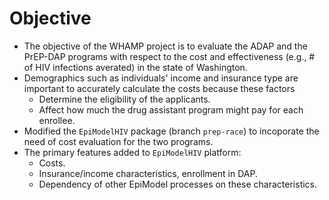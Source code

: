 # Objective

* The objective of the WHAMP project is to evaluate the ADAP and the PrEP-DAP programs with respect to the cost and effectiveness (e.g., # of HIV infections averated) in the state of Washington. 
* Demographics such as individuals' income and insurance type are important to accurately calculate the costs because these factors 
    - Determine the eligibility of the applicants. 
    - Affect how much the drug assistant program might pay for each enrollee. 
* Modified the `EpiModelHIV` package (branch `prep-race`) to incoporate the need of cost evaluation for the two programs. 
* The primary features added to `EpiModelHIV` platform: 
    - Costs.
    - Insurance/income characteristics, enrollment in DAP. 
    - Dependency of other EpiModel processes on these characteristics. 